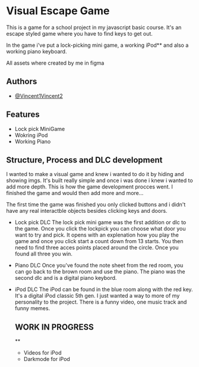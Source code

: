# Visual Escape Game

This is a game for a school project in my javascript basic course. It's an escape styled game where you have to find keys to get out.

In the game i've put a lock-picking mini game, a working iPod** and also a working piano keyboard.

All assets where created by me in figma

## Authors

- [@Vincent1Vincent2](https://github.com/Vincent1Vincent2)

## Features

- Lock pick MiniGame
- Wokring iPod
- Working Piano

## Structure, Process and DLC development 

I wanted to make a visual game and knew i wanted to do it by hiding and showing imgs. It's built really simple and once i was done i knew i wanted to add more depth.
This is how the game development procces went. I finished the game and would then add more and more...


The first time the game was finished you only clicked buttons and i didn't have any real interactble objects besides clicking keys and doors.

- Lock pick DLC
The lock pick mini game was the first addition or dlc to the game. Once you click the lockpick you can choose what door you want to try and pick.
It opens with an explenation how you play the game and once you click start a count down from 13 starts. You then need to find three acces points
placed around the circle. Once you found all three you win.

- Piano DLC
  Once you've found the note sheet from the red room, you can go back to the brown room and use the piano. The piano was the second dlc and is a digital piano keybord.

- iPod DLC
  The iPod can be found in the blue room along with the red key. It's a digital iPod classic 5th gen. I just wanted a way to more of my personality to the project.
  There is a funny video, one music track and funny memes.


  ## WORK IN PROGRESS
  **
  - Videos for iPod
  - Darkmode for iPod
